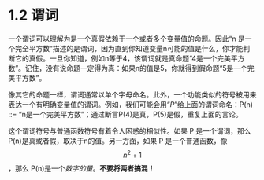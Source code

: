 # 1.2 谓词

一个谓词可以理解为是一个真假依赖于一个或者多个变量值的命题。因此“n 是一个完全平方数”描述的是谓词，因为直到你知道变量n可能的值是什么，你才能判断它的真假。一旦你知道，例如n等于4，该谓词就是真命题“4是一个完美平方数”。记住，没有说命题一定得为真：如果n的值是5，你就得到假命题“5是一个完美平方数”。

像其它的命题一样，谓词通常以单个字母命名。此外，一个功能类似的符号被用来表达一个有明确变量值的谓词。例如，我们可能会用“_P_”给上面的谓词命名：P(n) ::= “n是一个完美平方数”；通过断言P(4)是真，P(5)是假，重复上面的言论。

这个谓词符号与普通函数符号有着令人困惑的相似性。如果 P 是一个谓词，那么 P(n)是真或者假，取决于n的值。另一方面，如果 P 是一个普通函数，像 $$n^2+1$$ ，那么 P(n)是一&#x4E2A;_&#x6570;字的量_。**不要将两者搞混！**
